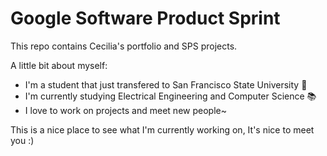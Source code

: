 # Google Software Product Sprint

This repo contains Cecilia's portfolio and SPS projects.

A little bit about myself:
 - I'm a student that just transfered to San Francisco State University 🐊
 - I'm currently studying Electrical Engineering and Computer Science 📚
 - I love to work on projects and meet new people~

 This is a nice place to see what I'm currently working on, It's nice to meet you :)